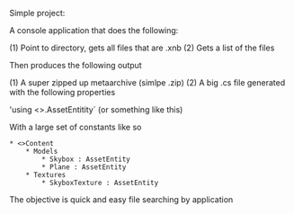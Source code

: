 Simple project:

A console application that does the following:

(1) Point to directory, gets all files that are .xnb
(2) Gets a list of the files

Then produces the following output

(1) A super zipped up metaarchive (simlpe .zip)
(2) A big .cs file generated with the following properties

'using <>.AssetEntitity` (or something like this)

With a large set of constants like so

```
* <>Content
    * Models
        * Skybox : AssetEntity
        * Plane : AssetEntity
    * Textures
        * SkyboxTexture : AssetEntity
```

The objective is quick and easy file searching by application